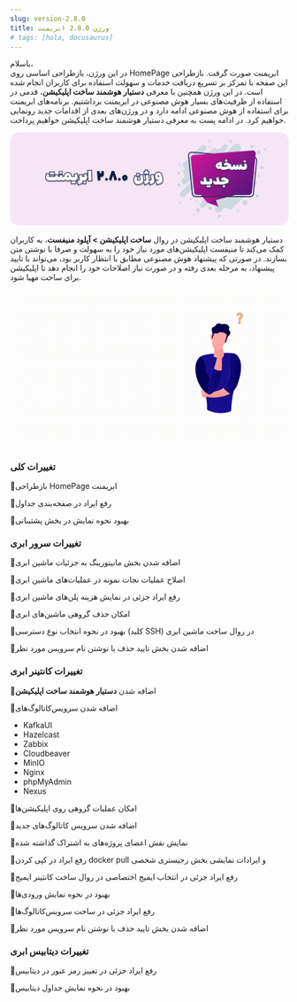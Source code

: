 ```yaml
---
slug: version-2.8.0
title: ورژن 2.8.0 ابریمنت
# tags: [hola, docusaurus]
---
```


باسلام، <br />
در این ورژن، بازطراحی اساسی روی HomePage ابریمنت صورت گرفت. بازطراحی این صفحه با تمرکز بر تسریع دریافت خدمات و سهولت استفاده برای کاربران انجام شده است. در این ورژن همچنین با معرفی **دستیار هوشمند ساخت اپلیکیشن**، قدمی در استفاده از ظرفیت‌های بسیار هوش مصنوعی در ابریمنت برداشتیم. برنامه‌های ابریمنت برای استفاده از هوش مصنوعی ادامه دارد و در ورژن‌های بعدی از اقدامات جدید رونمایی خواهیم کرد. در ادامه پست به معرفی دستیار هوشمند ساخت اپلیکیشن خواهیم پرداخت.

![New Release Banner](./pic-abriment-ver2.8.0.png)
<!--truncate-->

دستیار هوشمند ساخت اپلیکیشن در روال **ساخت اپلیکیشن > آپلود منیفست**،  به کاربران کمک می‌کند تا منیفست اپلیکیشن‌های مورد نیاز خود را به سهولت و صرفا با نوشتن متن بسازند. در صورتی که پیشنهاد هوش مصنوعی مطابق با انتظار کاربر بود، می‌تواند با تایید پیشنهاد، به مرحله بعدی رفته و در صورت نیاز اصلاحات خود را انجام دهد تا اپلیکیشن برای ساخت مهیا شود.  

![AI Introduction](./output.gif)

### تغییرات کلی

📌بازطراحی HomePage ابریمنت

📌رفع ایراد در صفحه‌بندی جداول

📌بهبود نحوه نمایش در بخش پشتیبانی


### تغییرات سرور ابری

📌اضافه شدن بخش مانیتورینگ به جزئیات ماشین ابری

📌اصلاح عملیات نجات نمونه در عملیات‌های ماشین ابری

📌رفع ایراد جزئی در نمایش هزینه پلن‌های ماشین ابری

📌امکان حذف گروهی ماشین‌های ابری

📌بهبود در نحوه انتخاب نوع دسترسی (کلید SSH) در روال ساخت ماشین ابری

📌اضافه شدن بخش تایید حذف با نوشتن نام سرویس مورد نظر


### تغییرات کانتینر ابری

📌اضافه شدن **دستیار هوشمند ساخت اپلیکیشن**

📌اضافه شدن سرویس‌کاتالوگ‌های 

- KafkaUI
- Hazelcast
- Zabbix
- Cloudbeaver
- MinIO
- Nginx
- phpMyAdmin
- Nexus

📌امکان عملیات گروهی روی اپلیکیشن‌ها

📌اضافه شدن سرویس کاتالوگ‌های جدید

📌نمایش نقش اعضای پروژه‌های به اشتراک گذاشته شده

📌رفع ایراد در کپی کردن docker pull و ایرادات نمایشی بخش رجیستری شخصی 

📌رفع ایراد جزئی در انتخاب ایمیج اختصاصی در روال ساخت کانتینر ایمیج

📌بهبود در نحوه نمایش ورودی‌ها

📌رفع ایراد جزئی در ساخت سرویس‌کاتالوگ‌ها

📌اضافه شدن بخش تایید حذف با نوشتن نام سرویس مورد نظر


### تغییرات دیتابیس ابری

📌رفع ایراد جزئی در تغییر رمز عبور در دیتابیس

📌بهبود در نحوه نمایش جداول دیتابیس